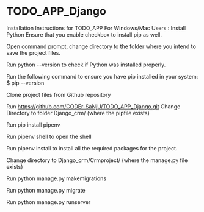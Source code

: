 # TODO_APP_Django

Installation Instructions for TODO_APP
For Windows/Mac Users :
Install Python Ensure that you enable checkbox to install pip as well.

Open command prompt, change directory to the folder where you intend to save the project files.

Run python --version to check if Python was installed properly.

Run the following command to ensure you have pip installed in your system: $ pip --version

Clone project files from Github repository

Run https://github.com/CODEr-SaNjU/TODO_APP_Django.git Change Directory to folder Django_crm/ (where the pipfile exists)

Run pip install pipenv

Run pipenv shell to open the shell

Run pipenv install to install all the required packages for the project.

Change directory to Django_crm/Crmproject/ (where the manage.py file exists)

Run python manage.py makemigrations

Run python manage.py migrate

Run python manage.py runserver